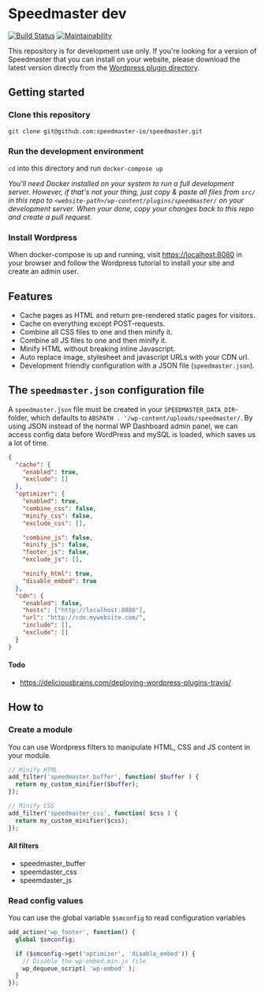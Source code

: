 # Speedmaster dev
[![Build Status](https://travis-ci.org/speedmaster-io/speedmaster.svg?branch=master)](https://travis-ci.org/speedmaster-io/speedmaster)
[![Maintainability](https://api.codeclimate.com/v1/badges/67db2b4f48cf95db61bf/maintainability)](https://codeclimate.com/github/speedmaster-io/speedmaster/maintainability)

This repository is for development use only. If you're looking for a version of Speedmaster that you can install on your website, please download the latest version directly from the [Wordpress plugin directory](https://wordpress.org/plugins/speedmaster/).

## Getting started

### Clone this repository
```git clone git@github.com:speedmaster-io/speedmaster.git```

### Run the development environment
```cd``` into this directory and run ```docker-compose up```

*You'll need Docker installed on your system to run a full development server. However, if that's not your thing, just copy & paste all files from ```src/``` in this repo to ```<website-path>/wp-content/plugins/speedmaster/``` on your development server. When your done, copy your changes back to this repo and create a pull request.*

### Install Wordpress
When docker-compose is up and running, visit [https://localhost:8080](https://localhost:8080) in your browser and follow the Wordpress tutorial to install your site and create an admin user.

## Features
- Cache pages as HTML and return pre-rendered static pages for visitors.
- Cache on everything except POST-requests.
- Combine all CSS files to one and then minify it.
- Combine all JS files to one and then minify it.
- Minify HTML without breaking inline Javascript.
- Auto replace image, stylesheet and javascript URLs with your CDN url.
- Development friendly configuration with a JSON file (```speedmaster.json```).

## The ```speedmaster.json``` configuration file
A ```speedmaster.json``` file must be created in your ```SPEEDMASTER_DATA_DIR```-folder, which defaults to ```ABSPATH . '/wp-content/uploads/speedmaster/```. By using JSON instead of the normal WP Dashboard admin panel, we can access config data before WordPress and mySQL is loaded, which saves us a lot of time.

```json
{
  "cache": {
    "enabled": true,
    "exclude": []
  },
  "optimizer": {
    "enabled": true,
    "combine_css": false,
    "minify_css": false,
    "exclude_css": [],

    "combine_js": false,
    "minify_js": false,
    "footer_js": false,
    "exclude_js": [],

    "minify_html": true,
    "disable_embed": true
  },
  "cdn": {
    "enabled": false,
    "hosts": ["http://localhost:8080"],
    "url": "http://cdn.mywebsite.com/",
    "include": [],
    "exclude": []
  }
}
```

#### Todo
- https://deliciousbrains.com/deploying-wordpress-plugins-travis/

## How to

### Create a module
You can use Wordpress filters to manipulate HTML, CSS and JS content in your module.

```php
// Minify HTML
add_filter('speedmaster_buffer', function( $buffer ) {
  return my_custom_minifier($buffer);
});

// Minify CSS
add_filter('speedmaster_css', function( $css ) {
  return my_custom_minifier($css);
});
```

#### All filters
- speedmaster_buffer
- speemdaster_css
- speemdaster_js

### Read config values
You can use the global variable ```$smconfig``` to read configuration variables

```php
add_action('wp_footer', function() {
  global $smconfig;

  if ($smconfig->get('optimizer', 'disable_embed')) {
    // Disable the wp-embed.min.js file
    wp_dequeue_script( 'wp-embed' );
  }
});
```
